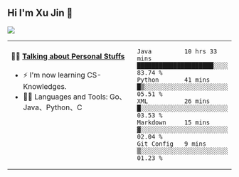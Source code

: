 
## Hi I'm Xu Jin 👋
![](https://komarev.com/ghpvc/?username=jiayouxujin&color=brightgreen&label=PROFILE+VIEWS)



<table align="center">
<tr>
<td valign="top" width="60%">

#### 🏋️‍♀️ <a href="https://github.com/jiayouxujin" target="_blank">Talking about Personal Stuffs</a>
<!-- recent_releases starts -->

- ⚡  I'm now learning CS-Knowledges.  
- 🏊‍♂️ Languages and Tools: Go、Java、Python、C
<!-- recent_releases ends -->
</td>
<td>
 
<!--START_SECTION:waka-->
```text
Java         10 hrs 33 mins  █████████████████████░░░░   83.74 % 
Python       41 mins         █▒░░░░░░░░░░░░░░░░░░░░░░░   05.51 % 
XML          26 mins         █░░░░░░░░░░░░░░░░░░░░░░░░   03.53 % 
Markdown     15 mins         ▓░░░░░░░░░░░░░░░░░░░░░░░░   02.04 % 
Git Config   9 mins          ▒░░░░░░░░░░░░░░░░░░░░░░░░   01.23 % 
```
<!--END_SECTION:waka-->
 
</td>
</tr>
</table>





